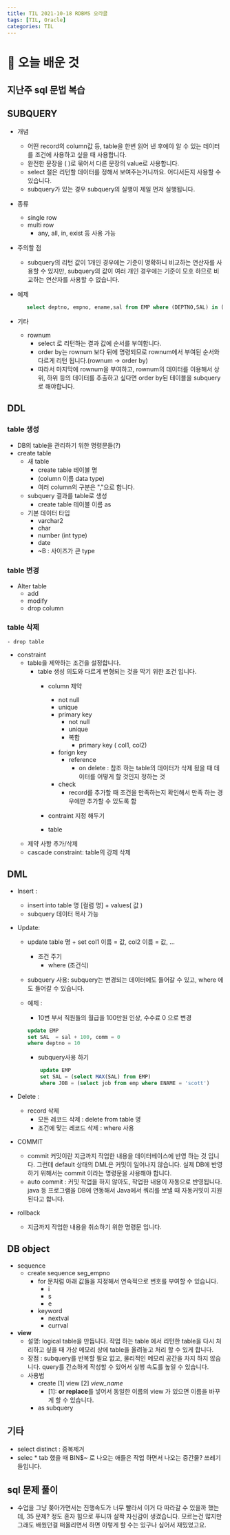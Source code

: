 ```yaml
---
title: TIL 2021-10-18 RDBMS 오라클 
tags: [TIL, Oracle]
categories: TIL
---
```

# 👀 오늘 배운 것 
## 지난주 sql 문법 복습
## SUBQUERY
- 개념
    - 어떤 record의 column값 등, table을 한번 읽어 낸 후에야 알 수 있는 데이터를 조건에 사용하고 싶을 때 사용합니다. 
    - 완전한 문장을 ( )로 묶어서 다른 문장의 value로 사용합니다. 
    - select 절은 리턴할 데이터를 정해서 보여주는거니까요. 어디서든지 사용할 수 있습니다.
    - subquery가 있는 경우 subquery의 실행이 제일 먼저 실행됩니다.
- 종류
    - single row 
    - multi row 
        - any, all, in, exist 등 사용 가능
- 주의할 점 
    - subquery의 리턴 값이 1개인 경우에는 기준이 명확하니 비교하는 연산자를 사용할 수 있지만, subquery의 값이 여러 개인 경우에는 기준이 모호 하므로 비교하는 연산자를 사용할 수 없습니다. 
- 예제 
     ```sql
        select deptno, empno, ename,sal from EMP where (DEPTNO,SAL) in (select DEPTNO,max(SAL) from emp group by deptno);
    ```

- 기타 
    - rownum 
         - select 로 리턴하는 결과 값에 순서를 부여합니다. 
         - order by는 rownum 보다 뒤에 명령되므로 rownum에서 부여된 순서와 다르게 리턴 됩니다.(rownum -> order by)
        - 따라서 마지막에 rownum을 부여하고, rownum의 데이터를 이용해서 상위, 하위 등의 데이터를 추출하고 싶다면 order by된 테이블을 subquery로 해야합니다.


## DDL
### table 생성
- DB의 table을 관리하기 위한 명령문들(?)
- create table
    - 새 table 
        - create table 테이블 명
        - (column 이름 data type) 
        - 여러 column의 구분은 ","으로 합니다. 
    - subquery 결과를 table로 생성 
        - create table 테이블 이름 as
    - 기본 데이터 타입
        - varchar2
        - char
        - number (int type)
        - date
        - ~B : 사이즈가 큰 type
### table 변경
- Alter table
    - add
    - modify
    - drop column 

### table 삭제 
    - drop table
- constraint 
    - table을 제약하는 조건을 설정합니다. 
        - table 생성 의도와 다르게 변형되는 것을 막기 위한 조건 입니다.
            - column 제약
                - not null
                - unique
                - primary key
                    - not null
                    - unique 
                    - 복합 
                        - primary key ( col1, col2)
                - forign key
                    - reference 
                        - on delete : 참조 하는 table의 데이터가 삭제 됬을 때 데이터를 어떻게 할 것인지 정하는 것 
                - check 
                    - record를 추가할 때 조건을 만족하는지 확인해서 만족 하는 경우에만 추가할 수 있도록 함 
                
            - contraint 지정 해두기 
            - table 
    - 제약 사항 추가/삭제 
    - cascade constraint: table의 강제 삭제 

## DML
- Insert : 
    - insert into table 명 [컬럼 명] + values( 값 )
    - subquery 데이터 복사 가능 
- Update: 
    - update table 명 + set col1 이름 = 값, col2 이름 = 값, ... 
        - 조건 주기 
            -  where (조건식)
    - subquery 사용: 
        subquery는 변경되는 데이터에도 들어갈 수 있고, where 에도 들어갈 수 있습니다. 

    - 예제 : 
        - 10번 부서 직원들의 월급을 100만원 인상, 수수료 0 으로 변경 
        ```sql
        update EMP
        set SAL  = sal + 100, comm = 0
        where deptno = 10

        ```
        - subquery사용 하기 
        ```sql
            update EMP
            set SAL = (select MAX(SAL) from EMP)
            where JOB = (select job from emp where ENAME = 'scott')
        ````
- Delete :
    - record 삭제 
        - 모든 레코드 삭제 : delete from table 명
        - 조건에 맞는 레코드 삭제 : where 사용
    
- COMMIT 
    - commit 커밋이란 지금까지 작업한 내용을 데이터베이스에 반영 하는 것 입니다. 그런데 default 상태의 DML은 커밋이 일어나지 않습니다. 실제 DB에 반영 하기 위해서는 commit 이라는 명령문을 사용해야 합니다.
    - auto commit : 커밋 작업을 하지 않아도, 작업한 내용이 자동으로 반영됩니다. java 등 프로그램을 DB에 연동해서 Java에서 쿼리를 보낼 때 자동커밋이 지원 된다고 합니다. 
- rollback
    - 지금까지 작업한 내용을 취소하기 위한 명령문 입니다. 

## DB object 
- sequence 
    - create sequence seg_empno 
        - for 문처럼 아래 값들을 지정해서 연속적으로 번호를 부여할 수 있습니다. 
            - i 
            - s 
            - e
        - keyword
            - nextval
            - currval 
- **view** 
    - 설명: logical table을 만듭니다. 작업 하는 table 에서 리턴한 table을 다시 처리하고 싶을 때 가상 메모리 상에 table을 올려놓고 처리 할 수 있게 합니다. 
    - 장점 : subquery를 반복할 필요 없고, 물리적인 메모리 공간을 차지 하지 않습니다. query를 간소하게 작성할 수 있어서 실행 속도를 높일 수 있습니다. 
    - 사용법 
        - create [1] view [2] *view_name*
            - [1]: **or replace**를 넣어서 동일한 이름의 view 가 있으면 이름을 바꾸게 할 수 있습니다. 
        - as subquery


## 기타
- select distinct  : 중복제거 
- selec * tab 했을 때 BIN$~ 로 나오는 애들은 작업 하면서 나오는 중간물? 쓰레기들입니다. 
## sql 문제 풀이 
- 수업을 그냥 쫒아가면서는 진행속도가 너무 빨라서 이거 다 따라갈 수  있을까 했는데,
35 문제? 정도 혼자 힘으로 푸니까 살짝 자신감이 생겼습니다. 모르는건 많지만 그래도 배웠던걸 떠올리면서 하면 이렇게 할 수는 있구나 싶어서 재밌었고요.



